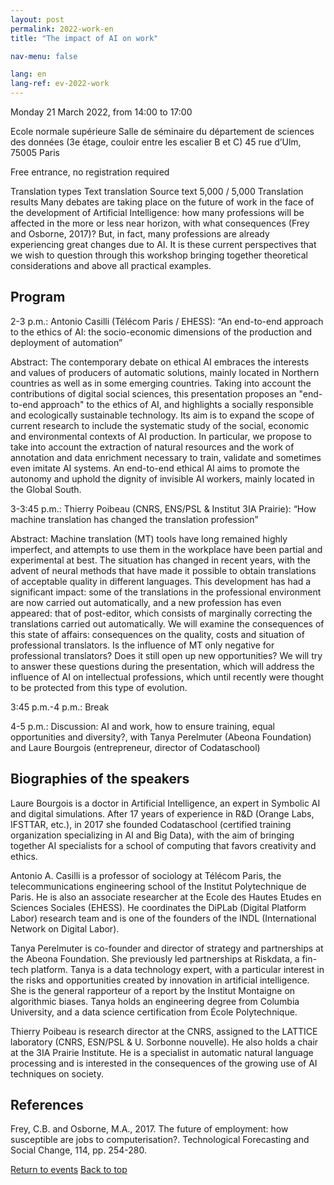 ```yaml
---
layout: post
permalink: 2022-work-en
title: "The impact of AI on work"

nav-menu: false

lang: en
lang-ref: ev-2022-work
---
```



Monday 21 March 2022, from 14:00 to 17:00 

Ecole normale supérieure
Salle de séminaire du département de sciences des données 
(3e étage, couloir entre les escalier B et C)
45 rue d’Ulm, 75005 Paris

Free entrance, no registration required

Translation types
Text translation
Source text
5,000 / 5,000
Translation results
Many debates are taking place on the future of work in the face of the development of Artificial Intelligence: how many professions will be affected in the more or less near horizon, with what consequences (Frey and Osborne, 2017)? But, in fact, many professions are already experiencing great changes due to AI. It is these current perspectives that we wish to question through this workshop bringing together theoretical considerations and above all practical examples.


## Program


2-3 p.m.: Antonio Casilli (Télécom Paris / EHESS): “An end-to-end approach to the ethics of AI: the socio-economic dimensions of the production and deployment of automation”

Abstract: The contemporary debate on ethical AI embraces the interests and values ​​of producers of automatic solutions, mainly located in Northern countries as well as in some emerging countries. Taking into account the contributions of digital social sciences, this presentation proposes an "end-to-end approach" to the ethics of AI, and highlights a socially responsible and ecologically sustainable technology. Its aim is to expand the scope of current research to include the systematic study of the social, economic and environmental contexts of AI production. In particular, we propose to take into account the extraction of natural resources and the work of annotation and data enrichment necessary to train, validate and sometimes even imitate AI systems. An end-to-end ethical AI aims to promote the autonomy and uphold the dignity of invisible AI workers, mainly located in the Global South.


3-3:45 p.m.: Thierry Poibeau (CNRS, ENS/PSL & Institut 3IA Prairie): “How machine translation has changed the translation profession”

Abstract: Machine translation (MT) tools have long remained highly imperfect, and attempts to use them in the workplace have been partial and experimental at best. The situation has changed in recent years, with the advent of neural methods that have made it possible to obtain translations of acceptable quality in different languages. This development has had a significant impact: some of the translations in the professional environment are now carried out automatically, and a new profession has even appeared: that of post-editor, which consists of marginally correcting the translations carried out automatically. We will examine the consequences of this state of affairs: consequences on the quality, costs and situation of professional translators. Is the influence of MT only negative for professional translators? Does it still open up new opportunities? We will try to answer these questions during the presentation, which will address the influence of AI on intellectual professions, which until recently were thought to be protected from this type of evolution.

3:45 p.m.-4 p.m.: Break

4-5 p.m.: Discussion: AI and work, how to ensure training, equal opportunities and diversity?, with Tanya Perelmuter (Abeona Foundation) and Laure Bourgois (entrepreneur, director of Codataschool)



## Biographies of the speakers

Laure Bourgois is a doctor in Artificial Intelligence, an expert in Symbolic AI and digital simulations. After 17 years of experience in R&D (Orange Labs, IFSTTAR, etc.), in 2017 she founded Codataschool (certified training organization specializing in AI and Big Data), with the aim of bringing together AI specialists for a school of computing that favors creativity and ethics.

Antonio A. Casilli is a professor of sociology at Télécom Paris, the telecommunications engineering school of the Institut Polytechnique de Paris. He is also an associate researcher at the Ecole des Hautes Etudes en Sciences Sociales (EHESS). He coordinates the DiPLab (Digital Platform Labor) research team and is one of the founders of the INDL (International Network on Digital Labor).

Tanya Perelmuter is co-founder and director of strategy and partnerships at the Abeona Foundation. She previously led partnerships at Riskdata, a fin-tech platform. Tanya is a data technology expert, with a particular interest in the risks and opportunities created by innovation in artificial intelligence. She is the general rapporteur of a report by the Institut Montaigne on algorithmic biases. Tanya holds an engineering degree from Columbia University, and a data science certification from École Polytechnique.

Thierry Poibeau is research director at the CNRS, assigned to the LATTICE laboratory (CNRS, ESN/PSL & U. Sorbonne nouvelle). He also holds a chair at the 3IA Prairie Institute. He is a specialist in automatic natural language processing and is interested in the consequences of the growing use of AI techniques on society.

## References
Frey, C.B. and Osborne, M.A., 2017. The future of employment: how susceptible are jobs to computerisation?. Technological Forecasting and Social Change, 114, pp. 254-280.

<a href="events.html" class="button special icon fa-arrow-left">Return to events</a>
<a href="#" class="button special icon fa-arrow-up">Back to top</a>
